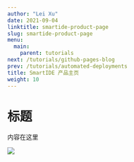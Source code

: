 ```yaml
---
author: "Lei Xu"
date: 2021-09-04
linktitle: smartide-product-page
slug: smartide-product-page
menu:
  main:
    parent: tutorials
next: /tutorials/github-pages-blog
prev: /tutorials/automated-deployments
title: SmartIDE 产品主页
weight: 10
---
```

# 标题

内容在这里

![](/images/my-post/photo.png)
